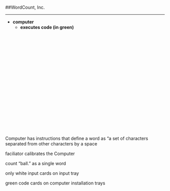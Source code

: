 <!-- .slide: data-background="resources/footer.svg" data-background-size="contain" data-background-position="bottom"  -->

##WordCount, Inc.
- - -
* **computer**
  * **executes code (in green)**  <!-- .element: style="color:maroon" -->
<br/>
<br/>
<br/>
<br/>
<br/>
<br/>
<br/>
<br/>
<br/>
<br/>
<br/>
<br/>
<br/>
<br/>
<br/>
<br/>
<br/>
<br/>

<aside class="notes">
  <p>
    Computer has instructions that define a word as 
    “a set of characters separated from other characters by a space
  </p>
  <p>
    faciliator calibrates the Computer
  </p>
  <p>
    count “ball.” as a single word
  </p>
  <p>
    only white input cards on input tray
  </p>
  <p>
    green code cards on computer installation trays
  </p>
</aside>
